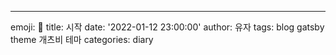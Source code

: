 ---
emoji: 💪
title: 시작
date: '2022-01-12 23:00:00'
author: 유자
tags: blog gatsby theme 개츠비 테마
categories: diary
